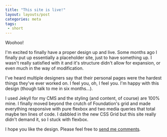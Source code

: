 ```yaml
---
title: "This site is live!"
layout: layouts/post
categories: meta 
tags: 
 - short 
---
```

Woohoo!

I'm excited to finally have a proper design up and live. Some months ago I finally put up essentially<!--excerpt--> a placeholder site, just to have something up. I wasn't really satisfied with it and it's structure didn't allow for expansion, or even much in the way of modification.

I've heard multiple designers say that their personal pages were the hardest things they've ever worked on. I feel you, oh, I feel you. I'm happy with this design (though talk to me in six months...).

I used Jekyll for my CMS and the styling (and content, of course) are 100% mine. I finally moved beyond the crutch of Foundation's grid and made everything responsive with pure flexbox and two media queries that total maybe ten lines of code. I dabbled in the new CSS Grid but this site really didn't demand it, so I stuck with flexbox. 

I hope you like the design. Please feel free to [send me comments](/contact.html).